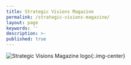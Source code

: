 ```yaml
---
title: Strategic Visions Magazine
permalink: /strategic-visions-magazine/
layout: page
keywords: ''
description: >- 
published: true
---
```

![Strategic Visions Magazine logo]({{site.baseurl}}/media/clip_image002.jpg){:.img-center}
